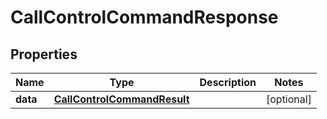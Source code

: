 

# CallControlCommandResponse


## Properties

| Name | Type | Description | Notes |
|------------ | ------------- | ------------- | -------------|
|**data** | [**CallControlCommandResult**](CallControlCommandResult.md) |  |  [optional] |



